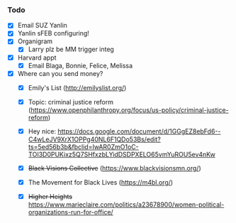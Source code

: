 ### Todo

- [x] Email SUZ Yanlin
- [x] Yanlin sFEB configuring!
- [x] Organigram
  - [x] Larry plz be MM trigger integ
- [x] Harvard appt
  - [x] Email Blaga, Bonnie, Felice, Melissa
- [x] Where can you send money?
  - [x] Emily's List (http://emilyslist.org/)
  - [x] Topic: criminal justice reform (https://www.openphilanthropy.org/focus/us-policy/criminal-justice-reform)
  - [x] Hey nice: https://docs.google.com/document/d/1GGgEZ8ebFd6--C4wLeJV9XrX1OPPg40NL6F1QDo53Bs/edit?ts=5ed56b3b&fbclid=IwAR0ZmO1oC-TOI3D0PUKixz5Q7SHfxzbLYidDSDPXELO65vmYuROU5ev4nKw
  - [x] <del>Black Visions Collective</del> (https://www.blackvisionsmn.org/)
  - [x] The Movement for Black Lives (https://m4bl.org/)
  - [x] <del>Higher Heights</del> https://www.marieclaire.com/politics/a23678900/women-political-organizations-run-for-office/
  
